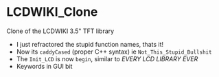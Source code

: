 # LCDWIKI_Clone
Clone of the LCDWIKI 3.5" TFT library

- I just refractored the stupid function names, thats it!
- Now its `caddyCased` (proper C++ syntax) ie `Not_This_Stupid_Bullshit`
- The `Init_LCD` is now `begin`, similar to *EVERY LCD LIBRARY EVER*
- Keywords in GUI bit
